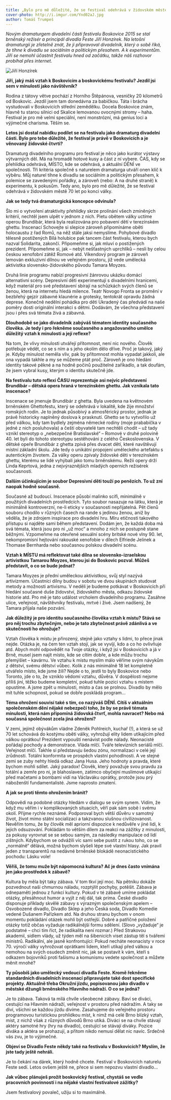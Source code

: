 ```yaml
---
title: „Bylo pro mě důležité, že se festival odehrává v židovském městě 70 let po konci války,“ říká dramaturg divadelního programu Jiří Honzírek
cover-photo: http://i.imgur.com/Ynd02aJ.jpg
author: Tomáš Trumpeš
---
```


*Novým dramaturgem divadelní části festivalu Boskovice 2015 se stal brněnský režisér a principál divadla Feste Jiří Honzírek. Na letošní dramaturgii je zřetelně znát, že ji připravoval divadelník, který o sobě říká, že tíhne k divadlu se sociálním a politickým přesahem. A k experimentům. Jiří se nemohl účastnit festivalu hned od začátku, takže náš rozhovor probíhal přes internet.*

<img src="http://i.imgur.com/Ynd02aJ.jpg" alt="Jiří Honzírek" class="img-responsive">

**Jiří, jaký máš vztah k Boskovicím a boskovickému festivalu? Jezdil jsi sem v minulosti jako návštěvník?**

Rodina z tátovy větve pochází z Horního Štěpánova, vesničky 20 kilometrů od Boskovic. Jezdil jsem tam donedávna za babičkou. Táta i brácha vystudovali v Boskovicích střední zemědělku. Docela Boskovice znám, hlavně tu starou silnici od Skalice lemovanou ovocnými stromy – haha. Festival je pro mě velmi speciální, není monstrózní, má genius loci a výjimečné charisma. Těším se.

**Letos jsi dostal nabídku podílet se na festivalu jako dramaturg divadelní části. Bylo pro tebe důležité, že festival je právě v Boskovicích a je věnovaný židovské čtvrti?**

Dramaturg divadelního programu pro festival je něco jako kurátor výstavy výtvarných děl. Má na hromadě hotové kusy a část z ní vybere. ČAS, kdy se přehlídka odehrává, MÍSTO, kde se odehrává, a aktuální DĚNÍ ve společnosti. Tři kritéria společně s naturelem dramaturga utváří onen klíč k výběru. Můj naturel tíhne k divadlu se sociálním a politickým přesahem, k polemice se zavedenými pořádky, a zároveň (nebo: A na druhé straně) k experimentu, k pokusům. Tedy ano, bylo pro mě důležité, že se festival odehrává v židovském městě 70 let po konci války.

**Jak se tedy tvá dramaturgická koncepce odvinula?**

Šlo mi o vytvoření atraktivity přehlídky skrze prolínání všech zmíněných kritérií, nechtěl jsem ulpět v jednom z nich. Pietu obětem války uctíme operou Brundibár, která byla realizována pro pobavení dětí v terezínském ghettu. Inscenací Schovejte si slepice zároveň připomínáme oběti holocaustu z řad Romů, na něž stále jaksi nemyslíme. Pohybové divadlo tělesně postižených Bílá holubice pak tancem část festivalu, kterou bych nazval Solidarita, zakončí. Připomeňme si, jak mluví o postižených prezident. Připomeňme si, jak – nebýt nešťastných uprchlíků – nesli by celou českou xenofobní zátěž Romové atd. Víkendový program je zároveň lemován exkluzivní dílnou ve veřejném prostoru, již vede umělecká aktivistka slovensko-židovského původu Tamara Moyzes.

Druhá linie programu nabízí progresivní žánrovou ukázku domácí alternativní scény. Depresivní děti experimentují s divadelními hranicemi, když materiál pro své představení sbírají na schůzkách svých členů se ženou, která na internetu hledá milence. Teatr Novogo Fronta se promění v bezbřehý gejzír zábavné klaunérie a grotesky, tentokrát opravdu žádná deprese. Konečně nedělní pohádka pro děti Ukradený čas předvádí na naše poměry dosti originální interakci s dětmi. Dodávám, že všechna představení jsou i přes svá témata živá a zábavná.

**Dlouhodobě se jako divadelník zabýváš tématem identity současného člověka. Je tedy i pro řekněme současného a angažovaného umělce důležitý vztah k minulosti a její reflexe?**

Na tom, že vlivy minulosti utvářejí přítomnost, není nic nového. Člověk potřebuje vědět, co se s ním a s jeho okolím dělo dříve. Proč je takový, jaký je. Kdyby minulost neměla vliv, pak by přítomnost mohla vypadat jakkoli, ale ona vypadá takhle a my se můžeme ptát proč. Zároveň je ono hledání identity takové pěkné a na hodně počinů použitelné zaříkadlo, a tak doufám, že jsem vybral kusy, kterým o identitu skutečně jde.

**Na festivalu tuto reflexi ČASU reprezentuje asi nejvíc představení Brundibár – dětská opera hraná v terezínském ghettu. Jak vznikala tato inscenace?**

Inscenace se jmenuje Brundibár z ghetta. Byla uvedena na květnovém brněnském Ghettofestu, který se odehrává v lokalitě, kde žije množství romských rodin. Je to jednak působivý a atmosférický prostor, jednak je právě historicky naplněný doslova k prasknutí. Ghetto se tu vytvořilo už před válkou, kdy tam bydlely zejména německé rodiny (moje prababička v jedné z nich posluhovala) a čeští obyvatelé tam nechtěli chodit – už tady vznikl stereotyp o „nebezpečné Bratislavské“ – Romové v druhé polovině 40. let byli do tohoto stereotypu sestěhováni z celého Československa. V dětské opeře Brundibár z ghetta zpívá přes dvacet dětí, které navštěvují místní základní školu. Jde tedy o unikátní propojení uměleckého artefaktu s autentickým životem. Za války operu zpívaly židovské děti v terezínském ghettu, kterému se lidé vyhýbali jako tomu brněnskému. Režii opery drží Linda Keprtová, jedna z nejvýraznějších mladých operních režisérek současnosti.

**Dalším účinkujícím je soubor Depresivní děti touží po penězích. To už zní naopak hodně současně.**

Současné až budoucí. Inscenace působí malinko scifi, minimálně v použitých divadelních prostředcích. Tyto soubor nasazuje na látku, která je minimálně kontroverzní, ne-li eticky v současnosti nepřijatelná. Pět členů souboru chodilo v různých časech na rande s jedinou ženou, aniž by věděla, že je zdrojem inspirace pro divadelní hru. Míru etičnosti takového přístupu si najděte sami během představení. Dodám jen, že každá doba má svá témata, která jsou pro ni „už moc“ a mnoho z nich se postupně stane běžnými. Vzpomeňme na otevřené sexuální scény britské nové vlny 90. let, nekompromisní hejtování rakouské xenofobie v dílech Elfriede Jelinek a Thomase Bernharda nebo současnou polskou divadelní scénu.

**Vztah k MÍSTU má reflektovat také dílna se slovensko-izraelskou artivistkou Tamarou Moyzes, kterou jsi do Boskovic pozval. Můžeš představit, o co se bude jednat?**

Tamara Moyzes je přední uměleckou aktivistkou, svůj styl nazývá artivizmem. Účastníci dílny budou v sobotu ve dvou skupinách studovat metody a možnosti artivismu. V neděli je budeme potkávat v Boskovicích při hledání současné duše židovství, židovského města, odkazu židovské historie atd. Pro mě je tato událost vrcholem divadelního programu. Zasáhne ulice, veřejnost, návštěvníky festivalu, mrtvé i živé. Jsem nadšený, že Tamara přijala naše pozvání.

**Jak důležitý je pro identitu současného člověka vztah k místu? Stává se pro něj trochu zbytečným, nebo je tato zbytečnost právě zdánlivá a ve skutečnosti ho ohrožuje?**

Vztah člověka k místu je přirozený, stejně jako vztahy s lidmi, to přece jinak nejde. Otázka je, na čem ten vztah stojí, jak se vyvíjí, kdo a co ho ovlivňuje atd. Abych mohl odpovědět na Tvoje otázky, i když jsi v Boskovicích a já v Brně, musel jsem najít místo, kde se cítím dobře, a kde můžu trochu přemýšlet – kavárnu. Ve vztahu k místu myslím málo věříme svým návykům z dětství, svému dětství vůbec. Kolik z nás minimálně 18 let kompletně utvářelo místo, kde jsme žili? Nejde o to, jestli to byly Boskovice nebo Toronto, jde o to, že vzniklo vědomí vztahu, důvěra. V dospělosti nejsme příliš jiní, těžko budeme kompletní, pokud tuhle pozici vztahu s místem opustíme. A jsme zpět u minulosti, místo a čas se prolnou. Divadlo by mělo mít tuhle schopnost, pokud se dobře poskládá program…

**Téma ohrožení souvisí také s tím, co nazýváš DĚNÍ. Cítíš v aktuálním společenském dění nějaké nebezpečí toho, že by se právě témata minulosti, která nám připomíná židovská čtvrť, mohla navracet? Nebo má současná společnost zcela jiná ohrožení?**

V zemi, jejímž obývákům vládne Zdeněk Pohlreich, kuchař (!), a která se už 70 let schovává do kostýmu oběti války, vyhrožují elity lidem utíkajícím před válkou oprátkou! Prezident vypouští nenávist podle nálady. Neonacisté pořádají pochody a demonstrace. Vláda mlčí. Tváře televizních seriálů mlčí. Veřejnost mlčí. Takhle si představuju šedou zónu, normalizaci v celé její zrůdnosti. Totální konformita ve prospěch vlastní pohodlnosti. A ve stejné zemi se zuby nehty hledá odkaz Jana Husa. Jeho hodnoty a pravda, které bychom mohli sdílet. Jaký paradox! Člověk, který považuje svou pravdu za totální a zemře pro ni, je blahoslaven, zatímco obyčejní muslimové utíkající před mačetami a bombami vidí na Václaváku oprátky, protože jsou prý náboženští fundamentalisté. Jsme naprosto zmatení.  

**A jak se proti těmto ohrožením bránit?**

Odpovědi na podobné otázky hledám v dialogu se svým synem. Vidím, že když mu věřím i v komplikovaných situacích, věří pak sám sobě i svému okolí. Přijme rychle neznámé. Podporoval bych větší důvěru v samotný život, život mimo státní socializaci a takzvanou slušnou civilizovanost. Nevěřím tomu, že by člověk měl apriorní dispozice k nedůvěře v jiné lidi, k jejich odsuzování. Pokládám to větším dílem za reakci na zážitky z minulosti, za pokusy vyrovnat se se sebou samým, za následky manipulace od lidí zištných. Kdybychom se odvážili víc sami sebe pustit z rukou toho, co se „normálně“ dělává, možná bychom slyšeli lépe své vlastní hlasy. Jak pravil jeden z transparentů na nedávné brněnské blokádě neonacistického pochodu: Lásku vole!

**Věříš, že tomu muže být nápomocná kultura? Ač je dnes často vnímána jen jako prostředek k zábavě?**

Kultura by měla být taky zábava. V tom tkví její moc. Na pětníku dokáže pozvednout naši chmurnou náladu, rozptýlit pochyby, potěšit. Zábava je odnepaměti jednou z funkcí kultury. Pokud v té zábavě umíme pokládat otázky, přesáhnout humor a vyjít z něj dál, tak prima. České divadlo disponuje příklady skvělé zábavy s výrazným společenským apelem – Osvobozené divadlo, Divadlo Sklep a jeho Česká soda, Divadlo Komedie vedené Dušanem Pařízkem atd. Na druhou stranu bychom v onom momentu pokládání otázek mohli být ostřejší. Dobré a patřičné položení otázky totiž občas vyžaduje radikálnější formu sdělení. (Slovo „vyžaduje“ je podstatné – chci tím říct, že radikalita není rozmar.) Před Strakovou akademií, sídlem vlády, už týden měl na šibenicích viset zástup těl s tvářemi ministrů. Radikální, ale jasně konfrontující: Pokud necháte neonacisty v roce 70. výročí války vyhrožovat oprátkami lidem, kteří utíkají před válkou a nemohou na svých osudech změnit nic, jak se postavit k vám, kteří s odkazem bojovníků proti fašismu a komunismu vedete společnost a můžete měnit mnohé?

**Ty působíš jako umělecký vedoucí divadla Feste. Kromě řekněme standardních divadelních inscenací připravujete také dost specifické projekty. Aktuálně třeba Okružní jízdu, popisovanou jako divadlo v městské džungli brněnského Hlavního nádraží. O co se jedná?**

Je to zábava. Taková ta milá chvíle všeobecné zábavy. Baví se diváci, cestující na Hlavním nádraží, veřejnost v prostoru před nádražím. A taky se diví, všichni se každou jízdu divíme. Zasahujeme do veřejného prostoru programovou turistickou prohlídkou míst, k nimž má celé Brno blízký vztah, míst, z nichž však z různých důvodů Brno utíká. Diváci se na chvíle stávají aktéry samotné hry (hry na divadlo), cestující se stávají diváky. Pozice diváka a aktéra se prohazují, a přitom nikdo nemusí dělat nic navíc. Srdečně vás zvu, je to výjimečné.

**Objeví se Divadlo Feste někdy také na festivalu v Boskovicích? Myslím, že jste tady ještě nehráli.**

Je to čekání na dárek, který hodně chcete. Festival v Boskovicích naturelu Feste sedí. Letos ovšem ještě ne, přece si sem nepozvu vlastní divadlo…

**Jak vůbec plánuješ prožít boskovický festival, chystáš se vedle pracovních povinností i na nějaké vlastní festivalové zážitky?**

Jsem festivalový povaleč, užiju si to maximálně.